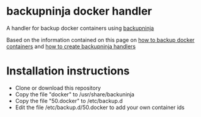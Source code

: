 # backupninja docker handler

A handler for backup docker containers using [backupninja](https://0xacab.org/riseuplabs/backupninja)

Based on the information contained on this page on [how to backup docker containers](https://bobcares.com/blog/docker-backup/) and [how to create backupninja handlers](https://labs.riseup.net/code/projects/backupninja/wiki/Handlers)

# Installation instructions
- Clone or download this repository
- Copy the file "docker" to /usr/share/backuninja
- Copy the file "50.docker" to /etc/backup.d
- Edit the file /etc/backup.d/50.docker to add your own container ids